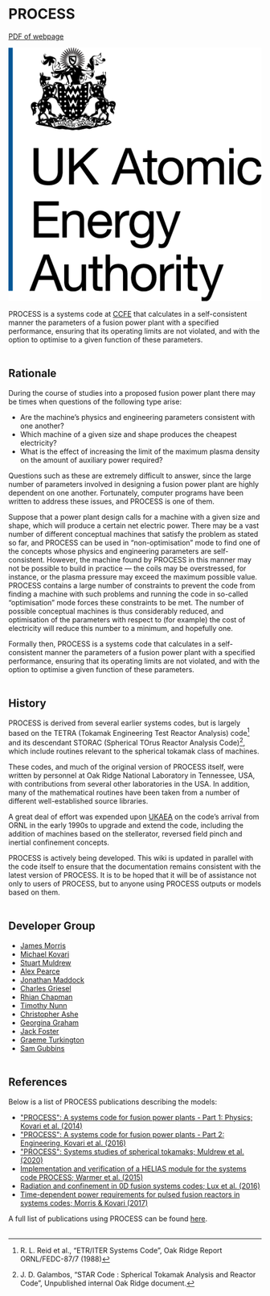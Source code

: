 # PROCESS
[PDF of webpage](pdf/index.pdf)

<img
    title="UKAEA logo"
    src="images/ukaea-logo.png"
    alt="ukaea-logo.png"
    class="logo"
    >

PROCESS is a systems code at [CCFE](http://www.ccfe.ac.uk/) that calculates in a 
self-consistent manner the parameters of a fusion power plant with a specified 
performance, ensuring that its operating limits are not violated, and with the option 
to optimise to a given function of these parameters.
<br><br>

## Rationale

During the course of studies into a proposed fusion power plant there may be times 
when questions of the following type arise:

* Are the machine’s physics and engineering parameters consistent with one another?
* Which machine of a given size and shape produces the cheapest electricity?
* What is the effect of increasing the limit of the maximum plasma density on the 
  amount of auxiliary power required?

Questions such as these are extremely difficult to answer, since the large number of 
parameters involved in designing a fusion power plant are highly dependent on one 
another. Fortunately, computer programs have been written to address these issues, 
and PROCESS is one of them.

Suppose that a power plant design calls for a machine with a given size and 
shape, which will produce a certain net electric power. There may be a vast number of 
different conceptual machines that satisfy the problem as stated so far, and PROCESS 
can be used in “non-optimisation” mode to find one of the concepts whose physics and engineering 
parameters are self-consistent. However, the machine found by PROCESS in this manner may 
not be possible to build in practice — the coils may be overstressed, for instance, or 
the plasma pressure may exceed the maximum possible value. PROCESS contains a large number 
of constraints to prevent the code from finding a machine with such problems and running 
the code in so-called “optimisation” mode forces these constraints to be met. The number 
of possible conceptual machines is thus considerably reduced, and optimisation of the 
parameters with respect to (for example) the cost of electricity will reduce this number to a 
minimum, and hopefully one.

Formally then, PROCESS is a systems code that calculates in a self-consistent manner 
the parameters of a fusion power plant with a specified performance, ensuring that its 
operating limits are not violated, and with the option to optimise a given function of 
these parameters.
<br><br>

## History

PROCESS is derived from several earlier systems codes, but is largely based on the 
TETRA (Tokamak Engineering Test Reactor Analysis) code[^1] and its descendant STORAC 
(Spherical TOrus Reactor Analysis Code)[^2], which include routines relevant to the 
spherical tokamak class of machines.

These codes, and much of the original version of PROCESS itself, were written by 
personnel at Oak Ridge National Laboratory in Tennessee, USA, with contributions from 
several other laboratories in the USA. In addition, many of the mathematical 
routines have been taken from a number of different well-established source libraries.

A great deal of effort was expended upon 
[UKAEA](https://www.gov.uk/government/organisations/uk-atomic-energy-authority) on 
the code’s arrival from ORNL in the early 1990s to upgrade and extend the code, 
including the addition of machines based on the stellerator, reversed field pinch 
and inertial confinement concepts.

PROCESS is actively being developed. This wiki is updated in parallel with the code 
itself to ensure that the documentation remains consistent with the latest version of PROCESS. 
It is to be hoped that it will be of assistance not only to users of PROCESS, but 
to anyone using PROCESS outputs or models based on them.
<br><br>

## Developer Group

- [James Morris](mailto:james.morris2@ukaea.uk)
- [Michael Kovari](mailto:michael.kovari@ukaea.uk)
- [Stuart Muldrew](mailto:stuart.muldrew@ukaea.uk)
- [Alex Pearce](mailto:alexander.pearce@ukaea.uk)
- [Jonathan Maddock](mailto:jonathan.maddock@ukaea.uk)
- [Charles Griesel](mailto:charles.griesel@ukaea.uk)
- [Rhian Chapman](mailto:rhian.chapman@ukaea.uk)
- [Timothy Nunn](mailto:timothy.nunn@ukaea.uk)
- [Christopher Ashe](mailto:christopher.ashe@ukaea.uk)
- [Georgina Graham](mailto:georgina.graham@ukaea.uk)
- [Jack Foster](mailto:jack.foster@ukaea.uk)
- [Graeme Turkington](mailto:graeme.turkington@ukaea.uk)
- [Sam Gubbins](mailto:sam.gubbins@ukaea.uk)
<br><br>

## References

Below is a list of PROCESS publications describing the models:

- ["PROCESS": A systems code for fusion power plants - Part 1: 
  Physics; Kovari et al. (2014)](http://www.sciencedirect.com/science/article/pii/S0920379614005961)
- ["PROCESS": A systems code for fusion power plants - Part 2: 
Engineering, Kovari et al. (2016)](https://www.sciencedirect.com/science/article/pii/S0920379616300072)
- ["PROCESS": Systems studies of spherical tokamaks; Muldrew et al. (2020)](https://www.sciencedirect.com/science/article/pii/S0920379620300788)
- [Implementation and verification of a HELIAS module for the systems code PROCESS; Warmer et al. (2015)](https://www.sciencedirect.com/science/article/pii/S0920379614006656?via%3Dihub)
- [Radiation and confinement in 0D fusion systems codes; Lux et al. (2016)](https://iopscience.iop.org/article/10.1088/0741-3335/58/7/075001)
- [Time-dependent power requirements for pulsed fusion reactors in systems codes; Morris & Kovari (2017)](https://www.sciencedirect.com/science/article/pii/S0920379617304362) 

A full list of publications using PROCESS can be found [here](./publications.md).
<br><br>
  
[^1]: R. L. Reid et al., “ETR/ITER Systems Code”, Oak Ridge Report ORNL/FEDC-87/7 (1988)
[^2]: J. D. Galambos, “STAR Code : Spherical Tokamak Analysis and Reactor Code”, 
Unpublished internal Oak Ridge document.